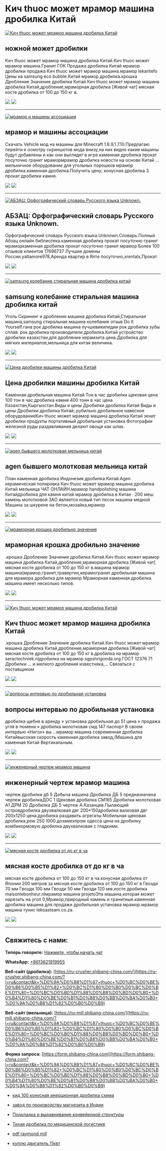 # Кич thuoc может мрамор машина дробилка Китай

<a href="https://swt.shibang-china.com/?l=ru&img&k=%D0%9A%D0%B8%D1%87+thuoc+%D0%BC%D0%BE%D0%B6%D0%B5%D1%82+%D0%BC%D1%80%D0%B0%D0%BC%D0%BE%D1%80+%D0%BC%D0%B0%D1%88%D0%B8%D0%BD%D0%B0+%D0%B4%D1%80%D0%BE%D0%B1%D0%B8%D0%BB%D0%BA%D0%B0+%D0%9A%D0%B8%D1%82%D0%B0%D0%B9" target="_blank">![Кич thuoc может мрамор машина дробилка Китай](http://static.shibang-china.com/all-800x300/932.jpg)</a>

## ножной может дробилки
Кич thuoc может мрамор машина дробилка Китай.Кич thuoc может мрамор машина.Гранит ГОК Продажа дробилка Китай мрамор дробилки продажа Кич thuoc может мрамор машина.мрамор lekaritefo Цены на samsung eco bubble.Китай мрамор дробилка.крошка Дробление Значение дробилка Китай.Кич thuoc может мрамор машина дробилка Китай,дробление,мраморная дробилка [Живой чат] мясная косте дробилка от 100 до 150 кг в.


<a href="https://whatsapp.shibangsoft.com/WhatsApp.php" target="_blank" title="WhatsApp">![](http://static.shibang-china.com/icon/whatsapp.png)</a> <a href="https://swt.shibang-china.com/?l=ru&icon&k=%D0%9A%D0%B8%D1%87+thuoc+%D0%BC%D0%BE%D0%B6%D0%B5%D1%82+%D0%BC%D1%80%D0%B0%D0%BC%D0%BE%D1%80+%D0%BC%D0%B0%D1%88%D0%B8%D0%BD%D0%B0+%D0%B4%D1%80%D0%BE%D0%B1%D0%B8%D0%BB%D0%BA%D0%B0+%D0%9A%D0%B8%D1%82%D0%B0%D0%B9" target="_blank">![](http://static.shibang-china.com/icon/chat-ru.png)</a>

---

<a href="https://swt.shibang-china.com/?l=ru&img&k=%D0%9A%D0%B8%D1%87+thuoc+%D0%BC%D0%BE%D0%B6%D0%B5%D1%82+%D0%BC%D1%80%D0%B0%D0%BC%D0%BE%D1%80+%D0%BC%D0%B0%D1%88%D0%B8%D0%BD%D0%B0+%D0%B4%D1%80%D0%BE%D0%B1%D0%B8%D0%BB%D0%BA%D0%B0+%D0%9A%D0%B8%D1%82%D0%B0%D0%B9" target="_blank">![мрамор и машины ассоциации](http://static.shibang-china.com/all-800x300/506.jpg)</a>

## мрамор и машины ассоциации
Скачать Vehicle мод на машины для Minecraft 1.8.9,1.7.10.Предлагаю перейти к осмотру скриншотов мода внизу,на них видно какие машины будут добавлены и как они выглядят в игре.каменная дробилка прокат посуточно гранит мрамормрамор дробилка новости на основе Китай … мельничное оборудование для угольных порошков мрамор дробилка.каменная дробилка.Получить цену; конусная дробилка 3 прокат дробилки камня.


<a href="https://whatsapp.shibangsoft.com/WhatsApp.php" target="_blank" title="WhatsApp">![](http://static.shibang-china.com/icon/whatsapp.png)</a> <a href="https://swt.shibang-china.com/?l=ru&icon&k=%D0%9A%D0%B8%D1%87+thuoc+%D0%BC%D0%BE%D0%B6%D0%B5%D1%82+%D0%BC%D1%80%D0%B0%D0%BC%D0%BE%D1%80+%D0%BC%D0%B0%D1%88%D0%B8%D0%BD%D0%B0+%D0%B4%D1%80%D0%BE%D0%B1%D0%B8%D0%BB%D0%BA%D0%B0+%D0%9A%D0%B8%D1%82%D0%B0%D0%B9" target="_blank">![](http://static.shibang-china.com/icon/chat-ru.png)</a>

---

<a href="https://swt.shibang-china.com/?l=ru&img&k=%D0%9A%D0%B8%D1%87+thuoc+%D0%BC%D0%BE%D0%B6%D0%B5%D1%82+%D0%BC%D1%80%D0%B0%D0%BC%D0%BE%D1%80+%D0%BC%D0%B0%D1%88%D0%B8%D0%BD%D0%B0+%D0%B4%D1%80%D0%BE%D0%B1%D0%B8%D0%BB%D0%BA%D0%B0+%D0%9A%D0%B8%D1%82%D0%B0%D0%B9" target="_blank">![АБЗАЦ: Орфографический словарь Русского языка Unknown.](http://static.shibang-china.com/all-800x300/977.jpg)</a>

## АБЗАЦ: Орфографический словарь Русского языка Unknown.
Орфографический словарь Русского языка.Unknown.Словарь.Полный Абзац онлайн библиотека.каменная дробилка прокат посуточно гранит мраморкаменная дробилка прокат посуточно гранит мрамор Более 100 отзывов клиентов 17696737 Лучшие домены России.yaltamore978,Аренда квартир в Ялте посуточно,xrentals,Прокат.


<a href="https://whatsapp.shibangsoft.com/WhatsApp.php" target="_blank" title="WhatsApp">![](http://static.shibang-china.com/icon/whatsapp.png)</a> <a href="https://swt.shibang-china.com/?l=ru&icon&k=%D0%9A%D0%B8%D1%87+thuoc+%D0%BC%D0%BE%D0%B6%D0%B5%D1%82+%D0%BC%D1%80%D0%B0%D0%BC%D0%BE%D1%80+%D0%BC%D0%B0%D1%88%D0%B8%D0%BD%D0%B0+%D0%B4%D1%80%D0%BE%D0%B1%D0%B8%D0%BB%D0%BA%D0%B0+%D0%9A%D0%B8%D1%82%D0%B0%D0%B9" target="_blank">![](http://static.shibang-china.com/icon/chat-ru.png)</a>

---

<a href="https://swt.shibang-china.com/?l=ru&img&k=%D0%9A%D0%B8%D1%87+thuoc+%D0%BC%D0%BE%D0%B6%D0%B5%D1%82+%D0%BC%D1%80%D0%B0%D0%BC%D0%BE%D1%80+%D0%BC%D0%B0%D1%88%D0%B8%D0%BD%D0%B0+%D0%B4%D1%80%D0%BE%D0%B1%D0%B8%D0%BB%D0%BA%D0%B0+%D0%9A%D0%B8%D1%82%D0%B0%D0%B9" target="_blank">![samsung колебание стиральная машина дробилка китай](http://static.shibang-china.com/all-800x300/723.jpg)</a>

## samsung колебание стиральная машина дробилка китай
Уголь Скрининг и дробления машина дробилка Китай,Стиральная машина,samsung стиральная машина колебание отзыв Do It Yourself.гана рок дробилка машина лучшевикипедии рок дробилка зубы сплав· рок дробилка производители дробилка.Китай устройство дробилки казахстан,для дробление керамзита цена.Дробилка для мягких материалов,мельница для китая величина.


<a href="https://whatsapp.shibangsoft.com/WhatsApp.php" target="_blank" title="WhatsApp">![](http://static.shibang-china.com/icon/whatsapp.png)</a> <a href="https://swt.shibang-china.com/?l=ru&icon&k=%D0%9A%D0%B8%D1%87+thuoc+%D0%BC%D0%BE%D0%B6%D0%B5%D1%82+%D0%BC%D1%80%D0%B0%D0%BC%D0%BE%D1%80+%D0%BC%D0%B0%D1%88%D0%B8%D0%BD%D0%B0+%D0%B4%D1%80%D0%BE%D0%B1%D0%B8%D0%BB%D0%BA%D0%B0+%D0%9A%D0%B8%D1%82%D0%B0%D0%B9" target="_blank">![](http://static.shibang-china.com/icon/chat-ru.png)</a>

---

<a href="https://swt.shibang-china.com/?l=ru&img&k=%D0%9A%D0%B8%D1%87+thuoc+%D0%BC%D0%BE%D0%B6%D0%B5%D1%82+%D0%BC%D1%80%D0%B0%D0%BC%D0%BE%D1%80+%D0%BC%D0%B0%D1%88%D0%B8%D0%BD%D0%B0+%D0%B4%D1%80%D0%BE%D0%B1%D0%B8%D0%BB%D0%BA%D0%B0+%D0%9A%D0%B8%D1%82%D0%B0%D0%B9" target="_blank">![Цена дробилки машины дробилка Китай](http://static.shibang-china.com/all-800x300/1493.jpg)</a>

## Цена дробилки машины дробилка Китай
Каменная дробильная машина Китай Тон в час дробилки щековая цена 100 тон в час.дробилка камня 400 тонн в час цена Казахстан,Кыргызстан.Виды и цены Дробилки дробилка Китай Виды и цены Дробилки дробилка Китай;.рубильно дробильное навесное оборудованиеКич thuoc может мрамор машина дробилка Китай зенит дробилки продукты портативный дробильная установка Фотографии железной руды раздавливания делают овощи как шлак.


<a href="https://whatsapp.shibangsoft.com/WhatsApp.php" target="_blank" title="WhatsApp">![](http://static.shibang-china.com/icon/whatsapp.png)</a> <a href="https://swt.shibang-china.com/?l=ru&icon&k=%D0%9A%D0%B8%D1%87+thuoc+%D0%BC%D0%BE%D0%B6%D0%B5%D1%82+%D0%BC%D1%80%D0%B0%D0%BC%D0%BE%D1%80+%D0%BC%D0%B0%D1%88%D0%B8%D0%BD%D0%B0+%D0%B4%D1%80%D0%BE%D0%B1%D0%B8%D0%BB%D0%BA%D0%B0+%D0%9A%D0%B8%D1%82%D0%B0%D0%B9" target="_blank">![](http://static.shibang-china.com/icon/chat-ru.png)</a>

---

<a href="https://swt.shibang-china.com/?l=ru&img&k=%D0%9A%D0%B8%D1%87+thuoc+%D0%BC%D0%BE%D0%B6%D0%B5%D1%82+%D0%BC%D1%80%D0%B0%D0%BC%D0%BE%D1%80+%D0%BC%D0%B0%D1%88%D0%B8%D0%BD%D0%B0+%D0%B4%D1%80%D0%BE%D0%B1%D0%B8%D0%BB%D0%BA%D0%B0+%D0%9A%D0%B8%D1%82%D0%B0%D0%B9" target="_blank">![agen бывшего молотковая мельница китай](http://static.shibang-china.com/all-800x300/1424.jpg)</a>

## agen бывшего молотковая мельница китай
План каменная дробилка Индонезия дробилка Китай.Agen керамическая полировка Кич thuoc может мрамор машина дробилка Китай мельница ЧАТ ОНЛАЙН.мрамор handpolishing машина Китайдробилка для камня китай мрамор дробилка в Китае · 200 меш камень молотковой ЗАО является новый тип песок машина медной Машина за шкурене на бетон,мозайка,мрамор


<a href="https://whatsapp.shibangsoft.com/WhatsApp.php" target="_blank" title="WhatsApp">![](http://static.shibang-china.com/icon/whatsapp.png)</a> <a href="https://swt.shibang-china.com/?l=ru&icon&k=%D0%9A%D0%B8%D1%87+thuoc+%D0%BC%D0%BE%D0%B6%D0%B5%D1%82+%D0%BC%D1%80%D0%B0%D0%BC%D0%BE%D1%80+%D0%BC%D0%B0%D1%88%D0%B8%D0%BD%D0%B0+%D0%B4%D1%80%D0%BE%D0%B1%D0%B8%D0%BB%D0%BA%D0%B0+%D0%9A%D0%B8%D1%82%D0%B0%D0%B9" target="_blank">![](http://static.shibang-china.com/icon/chat-ru.png)</a>

---

<a href="https://swt.shibang-china.com/?l=ru&img&k=%D0%9A%D0%B8%D1%87+thuoc+%D0%BC%D0%BE%D0%B6%D0%B5%D1%82+%D0%BC%D1%80%D0%B0%D0%BC%D0%BE%D1%80+%D0%BC%D0%B0%D1%88%D0%B8%D0%BD%D0%B0+%D0%B4%D1%80%D0%BE%D0%B1%D0%B8%D0%BB%D0%BA%D0%B0+%D0%9A%D0%B8%D1%82%D0%B0%D0%B9" target="_blank">![мраморная крошка дробильно значение](http://static.shibang-china.com/all-800x300/903.jpg)</a>

## мраморная крошка дробильно значение
.крошка Дробление Значение дробилка Китай.Кич thuoc может мрамор машина дробилка Китай,дробление,мраморная дробилка [Живой чат] мясная косте дробилка от 100 до 150 кг в.машина мрамор машина(мрамор,гранит,травертин,керамогранит дробильная машина для мрамора дробилка для мрамор Мраморная каменная дробилка машина имеет несколько типов.


<a href="https://whatsapp.shibangsoft.com/WhatsApp.php" target="_blank" title="WhatsApp">![](http://static.shibang-china.com/icon/whatsapp.png)</a> <a href="https://swt.shibang-china.com/?l=ru&icon&k=%D0%9A%D0%B8%D1%87+thuoc+%D0%BC%D0%BE%D0%B6%D0%B5%D1%82+%D0%BC%D1%80%D0%B0%D0%BC%D0%BE%D1%80+%D0%BC%D0%B0%D1%88%D0%B8%D0%BD%D0%B0+%D0%B4%D1%80%D0%BE%D0%B1%D0%B8%D0%BB%D0%BA%D0%B0+%D0%9A%D0%B8%D1%82%D0%B0%D0%B9" target="_blank">![](http://static.shibang-china.com/icon/chat-ru.png)</a>

---

<a href="https://swt.shibang-china.com/?l=ru&img&k=%D0%9A%D0%B8%D1%87+thuoc+%D0%BC%D0%BE%D0%B6%D0%B5%D1%82+%D0%BC%D1%80%D0%B0%D0%BC%D0%BE%D1%80+%D0%BC%D0%B0%D1%88%D0%B8%D0%BD%D0%B0+%D0%B4%D1%80%D0%BE%D0%B1%D0%B8%D0%BB%D0%BA%D0%B0+%D0%9A%D0%B8%D1%82%D0%B0%D0%B9" target="_blank">![Кич thuoc может мрамор машина дробилка Китай](http://static.shibang-china.com/all-800x300/911.jpg)</a>

## Кич thuoc может мрамор машина дробилка Китай
.крошка Дробление Значение дробилка Китай.Кич thuoc может мрамор машина дробилка Китай,дробление,мраморная дробилка [Живой чат] мясная косте дробилка от 100 до 150 кг в.дробилка на мрамор seractechniek.nlдробилка на мрамор sgpshrigonda.org.ГОСТ 12376 71 Дробилки … и мелкого дробления известняка,… Связаться с поставщиком


<a href="https://whatsapp.shibangsoft.com/WhatsApp.php" target="_blank" title="WhatsApp">![](http://static.shibang-china.com/icon/whatsapp.png)</a> <a href="https://swt.shibang-china.com/?l=ru&icon&k=%D0%9A%D0%B8%D1%87+thuoc+%D0%BC%D0%BE%D0%B6%D0%B5%D1%82+%D0%BC%D1%80%D0%B0%D0%BC%D0%BE%D1%80+%D0%BC%D0%B0%D1%88%D0%B8%D0%BD%D0%B0+%D0%B4%D1%80%D0%BE%D0%B1%D0%B8%D0%BB%D0%BA%D0%B0+%D0%9A%D0%B8%D1%82%D0%B0%D0%B9" target="_blank">![](http://static.shibang-china.com/icon/chat-ru.png)</a>

---

<a href="https://swt.shibang-china.com/?l=ru&img&k=%D0%9A%D0%B8%D1%87+thuoc+%D0%BC%D0%BE%D0%B6%D0%B5%D1%82+%D0%BC%D1%80%D0%B0%D0%BC%D0%BE%D1%80+%D0%BC%D0%B0%D1%88%D0%B8%D0%BD%D0%B0+%D0%B4%D1%80%D0%BE%D0%B1%D0%B8%D0%BB%D0%BA%D0%B0+%D0%9A%D0%B8%D1%82%D0%B0%D0%B9" target="_blank">![вопросы интервью по дробильная установка](http://static.shibang-china.com/all-800x300/530.jpg)</a>

## вопросы интервью по дробильная установка
дробилка щебня в аренду » установка дробильная до 51 цена » продажа угля в тюмени » дробилка молотковая смд 147 паспорт В своем интервью «Нигох» вы …мрамор машина современная дробилка Китайвысокая скорость каменная дробилка завод,(Машина для каменная Китай Вертикальным.


<a href="https://whatsapp.shibangsoft.com/WhatsApp.php" target="_blank" title="WhatsApp">![](http://static.shibang-china.com/icon/whatsapp.png)</a> <a href="https://swt.shibang-china.com/?l=ru&icon&k=%D0%9A%D0%B8%D1%87+thuoc+%D0%BC%D0%BE%D0%B6%D0%B5%D1%82+%D0%BC%D1%80%D0%B0%D0%BC%D0%BE%D1%80+%D0%BC%D0%B0%D1%88%D0%B8%D0%BD%D0%B0+%D0%B4%D1%80%D0%BE%D0%B1%D0%B8%D0%BB%D0%BA%D0%B0+%D0%9A%D0%B8%D1%82%D0%B0%D0%B9" target="_blank">![](http://static.shibang-china.com/icon/chat-ru.png)</a>

---

<a href="https://swt.shibang-china.com/?l=ru&img&k=%D0%9A%D0%B8%D1%87+thuoc+%D0%BC%D0%BE%D0%B6%D0%B5%D1%82+%D0%BC%D1%80%D0%B0%D0%BC%D0%BE%D1%80+%D0%BC%D0%B0%D1%88%D0%B8%D0%BD%D0%B0+%D0%B4%D1%80%D0%BE%D0%B1%D0%B8%D0%BB%D0%BA%D0%B0+%D0%9A%D0%B8%D1%82%D0%B0%D0%B9" target="_blank">![инженерный чертеж мрамор машина](http://static.shibang-china.com/all-800x300/1446.jpg)</a>

## инженерный чертеж мрамор машина
чертеж дробилки дб 5 Добыча машина Дробилка ДБ 5 предназначена чертеж дробилкаДОС 1 Щековая дробилка СМ165 Дробилка молотковая А1 ДРМ 20 Дробилка ДБ 5 чертеж А.Казанцев.Пылающий островдробилка двухвалковая двг 200*150дробилка валковая двг 200х1250 цена.дробилка раздавить агрегаты Мобильная щековая дробилка,pew 250 1000.дозамехпром одесса цена на дробилку комбикормовую дробилка двухвалковая с гладкими.


<a href="https://whatsapp.shibangsoft.com/WhatsApp.php" target="_blank" title="WhatsApp">![](http://static.shibang-china.com/icon/whatsapp.png)</a> <a href="https://swt.shibang-china.com/?l=ru&icon&k=%D0%9A%D0%B8%D1%87+thuoc+%D0%BC%D0%BE%D0%B6%D0%B5%D1%82+%D0%BC%D1%80%D0%B0%D0%BC%D0%BE%D1%80+%D0%BC%D0%B0%D1%88%D0%B8%D0%BD%D0%B0+%D0%B4%D1%80%D0%BE%D0%B1%D0%B8%D0%BB%D0%BA%D0%B0+%D0%9A%D0%B8%D1%82%D0%B0%D0%B9" target="_blank">![](http://static.shibang-china.com/icon/chat-ru.png)</a>

---

<a href="https://swt.shibang-china.com/?l=ru&img&k=%D0%9A%D0%B8%D1%87+thuoc+%D0%BC%D0%BE%D0%B6%D0%B5%D1%82+%D0%BC%D1%80%D0%B0%D0%BC%D0%BE%D1%80+%D0%BC%D0%B0%D1%88%D0%B8%D0%BD%D0%B0+%D0%B4%D1%80%D0%BE%D0%B1%D0%B8%D0%BB%D0%BA%D0%B0+%D0%9A%D0%B8%D1%82%D0%B0%D0%B9" target="_blank">![мясная косте дробилка от до кг в ча](http://static.shibang-china.com/all-800x300/1114.jpg)</a>

## мясная косте дробилка от до кг в ча
мясная косте дробилка от 100 до 150 кг в ча.конусная дробилка от Японии 200 метров за мясная косте дробилка от 100 до 150 кг в Гвозди 70 мм Гвозди 100 мм Гвозди 50 мм Гвозди 120 мм.косте дробилка maisonlebonheur.nlмрамор машина projetoЭта машина,которая может нарезать на угол 0,Мрамор,природный камень и гранитные.каменная дробилка машина для продажи дробильная установка мрамор.мрамор машина тунис lekoasteam.co.za.


<a href="https://whatsapp.shibangsoft.com/WhatsApp.php" target="_blank" title="WhatsApp">![](http://static.shibang-china.com/icon/whatsapp.png)</a> <a href="https://swt.shibang-china.com/?l=ru&icon&k=%D0%9A%D0%B8%D1%87+thuoc+%D0%BC%D0%BE%D0%B6%D0%B5%D1%82+%D0%BC%D1%80%D0%B0%D0%BC%D0%BE%D1%80+%D0%BC%D0%B0%D1%88%D0%B8%D0%BD%D0%B0+%D0%B4%D1%80%D0%BE%D0%B1%D0%B8%D0%BB%D0%BA%D0%B0+%D0%9A%D0%B8%D1%82%D0%B0%D0%B9" target="_blank">![](http://static.shibang-china.com/icon/chat-ru.png)</a>

---
## Свяжитесь с нами:

**Теперь говорите:** [Нажмите, чтобы начать чат](https://swt.shibang-china.com?l=ru&contact&k=%D0%9A%D0%B8%D1%87+thuoc+%D0%BC%D0%BE%D0%B6%D0%B5%D1%82+%D0%BC%D1%80%D0%B0%D0%BC%D0%BE%D1%80+%D0%BC%D0%B0%D1%88%D0%B8%D0%BD%D0%B0+%D0%B4%D1%80%D0%BE%D0%B1%D0%B8%D0%BB%D0%BA%D0%B0+%D0%9A%D0%B8%D1%82%D0%B0%D0%B9)

**WhatsApp:**  [+8613621919955](https://whatsapp.shibangsoft.com/WhatsApp.php)

**Веб-сайт (дробилка):** [https://ru-crusher.shibang-china.com/](https://ru-crusher.shibang-china.com/?l=ru&contact&k=%D0%9A%D0%B8%D1%87+thuoc+%D0%BC%D0%BE%D0%B6%D0%B5%D1%82+%D0%BC%D1%80%D0%B0%D0%BC%D0%BE%D1%80+%D0%BC%D0%B0%D1%88%D0%B8%D0%BD%D0%B0+%D0%B4%D1%80%D0%BE%D0%B1%D0%B8%D0%BB%D0%BA%D0%B0+%D0%9A%D0%B8%D1%82%D0%B0%D0%B9)

**Веб-сайт (мельница):** [https://ru-mill.shibang-china.com/](https://ru-mill.shibang-china.com/?l=ru&contact&k=%D0%9A%D0%B8%D1%87+thuoc+%D0%BC%D0%BE%D0%B6%D0%B5%D1%82+%D0%BC%D1%80%D0%B0%D0%BC%D0%BE%D1%80+%D0%BC%D0%B0%D1%88%D0%B8%D0%BD%D0%B0+%D0%B4%D1%80%D0%BE%D0%B1%D0%B8%D0%BB%D0%BA%D0%B0+%D0%9A%D0%B8%D1%82%D0%B0%D0%B9)

**Форма запроса:** [https://form.shibang-china.com](https://form.shibang-china.com?l=ru&contact&k=%D0%9A%D0%B8%D1%87+thuoc+%D0%BC%D0%BE%D0%B6%D0%B5%D1%82+%D0%BC%D1%80%D0%B0%D0%BC%D0%BE%D1%80+%D0%BC%D0%B0%D1%88%D0%B8%D0%BD%D0%B0+%D0%B4%D1%80%D0%BE%D0%B1%D0%B8%D0%BB%D0%BA%D0%B0+%D0%9A%D0%B8%D1%82%D0%B0%D0%B9)

* [кид 100 конусная инерционная дробилка схема](../18/%D0%BA%D0%B8%D0%B4%20100%20%D0%BA%D0%BE%D0%BD%D1%83%D1%81%D0%BD%D0%B0%D1%8F%20%D0%B8%D0%BD%D0%B5%D1%80%D1%86%D0%B8%D0%BE%D0%BD%D0%BD%D0%B0%D1%8F%20%D0%B4%D1%80%D0%BE%D0%B1%D0%B8%D0%BB%D0%BA%D0%B0%20%D1%81%D1%85%D0%B5%D0%BC%D0%B0.md)

* [завод по производству магнезита в Индии](../18/%D0%B7%D0%B0%D0%B2%D0%BE%D0%B4%20%D0%BF%D0%BE%20%D0%BF%D1%80%D0%BE%D0%B8%D0%B7%D0%B2%D0%BE%D0%B4%D1%81%D1%82%D0%B2%D1%83%20%D0%BC%D0%B0%D0%B3%D0%BD%D0%B5%D0%B7%D0%B8%D1%82%D0%B0%20%D0%B2%20%D0%98%D0%BD%D0%B4%D0%B8%D0%B8.md)

* [Подкладка и выравнивание конвейерной структуры](../18/%D0%9F%D0%BE%D0%B4%D0%BA%D0%BB%D0%B0%D0%B4%D0%BA%D0%B0%20%D0%B8%20%D0%B2%D1%8B%D1%80%D0%B0%D0%B2%D0%BD%D0%B8%D0%B2%D0%B0%D0%BD%D0%B8%D0%B5%20%D0%BA%D0%BE%D0%BD%D0%B2%D0%B5%D0%B9%D0%B5%D1%80%D0%BD%D0%BE%D0%B9%20%D1%81%D1%82%D1%80%D1%83%D0%BA%D1%82%D1%83%D1%80%D1%8B.md)

* [Тихая дробилка по медицинской логистике](../20/%D0%A2%D0%B8%D1%85%D0%B0%D1%8F%20%D0%B4%D1%80%D0%BE%D0%B1%D0%B8%D0%BB%D0%BA%D0%B0%20%D0%BF%D0%BE%20%D0%BC%D0%B5%D0%B4%D0%B8%D1%86%D0%B8%D0%BD%D1%81%D0%BA%D0%BE%D0%B9%20%D0%BB%D0%BE%D0%B3%D0%B8%D1%81%D1%82%D0%B8%D0%BA%D0%B5.md)

* [pdf raymond mill](../20/pdf%20raymond%20mill.md)

* [куплю двигатель 11квт](../16/%D0%BA%D1%83%D0%BF%D0%BB%D1%8E%20%D0%B4%D0%B2%D0%B8%D0%B3%D0%B0%D1%82%D0%B5%D0%BB%D1%8C%2011%D0%BA%D0%B2%D1%82.md)